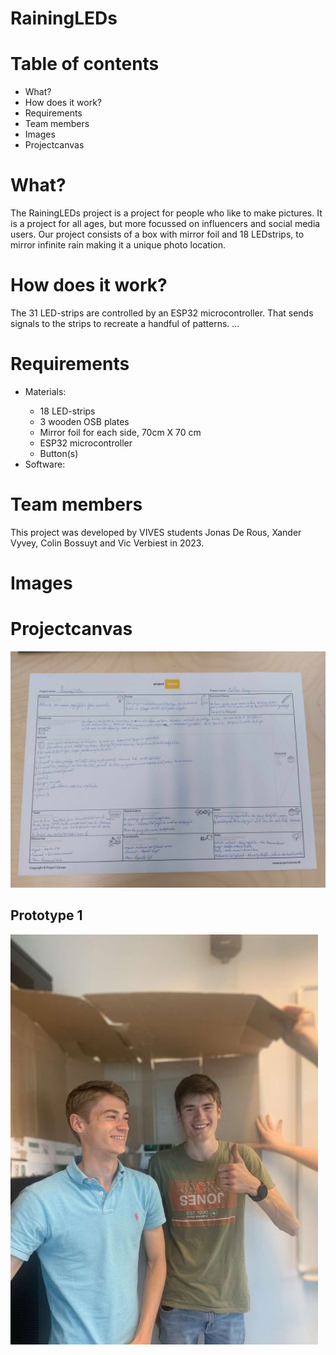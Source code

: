 # RainingLEDs
<h1>Table of contents</h1>
<ul>
    <li>What?</li>
    <li>How does it work?</li>
    <li>Requirements</li>
    <li>Team members</li>
    <li>Images</li>
    <li>Projectcanvas</li>
</ul>
<h1>What?</h1>
<p>The RainingLEDs project is a project for people who like to make pictures. It is a project for all ages, but more focussed on influencers and social media users. Our project consists of a box with mirror foil and 18 LEDstrips, to mirror infinite rain making it a unique photo location.
</p>
<h1>How does it work?</h1>
<p>The 31 LED-strips are controlled by an ESP32 microcontroller. That sends signals to the strips to recreate a handful of patterns. ...</p>
<h1>Requirements</h1>
<ul>
    <li>Materials:</li>
    <ul>
        <li>18 LED-strips</li>
        <li>3 wooden OSB plates</li>
        <li>Mirror foil for each side, 70cm X 70 cm</li>
        <li>ESP32 microcontroller</li>
        <li>Button(s)</li>
    </ul>
    <li>Software:</li>
    <ul></ul>
</ul>
<h1>Team members</h1>
<p>This project was developed by VIVES students Jonas De Rous, Xander Vyvey, Colin Bossuyt and Vic Verbiest in 2023.</p>
<h1>Images</h1>
<h1>Projectcanvas</h1>
<img src="src/schema.jpg" alt="Projectcanvas" style="transform: rotate(deg);" />
<h2>Prototype 1</h2>
<img src="src/Prototype.jpg" alt="Prototype 1"/>
